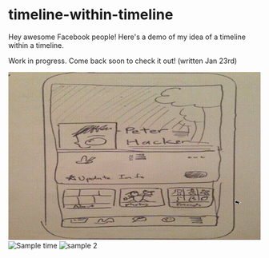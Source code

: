 # timeline-within-timeline
Hey awesome Facebook people! Here's a demo of my idea of a timeline within a timeline.

Work in progress. Come back soon to check it out! 
(written Jan 23rd)

![Sample GIF](out.gif)
![Sample time](out1.gif)
![sample 2](loujessie.gif)